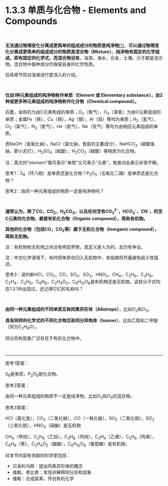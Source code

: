 # 1.3.3 单质与化合物 - Elements and Compounds

<br>

**无法通过物理变化分离成更简单的组成成分的物质是纯净物**[[1]](https://en.wikipedia.org/wiki/Pure_substance)，**可以通过物理变化分离成更简单的组成成分的物质是混合物（Mixture）**。**纯净物有固定的化学组成，即有固定的化学式，而混合物没有**。溶液，海水，合金，土壤，沙子都是混合物。混合物中每种成分仍保留自身的化学性质。

后续章节将对溶液进行更深入的介绍。

<br>

**仅由1种元素组成的纯净物称作单质（Element 或 Elementary substance），由2种或更多种元素组成的纯净物称作化合物（Chemical compound）。**

石墨，金刚石为由C元素构成的单质；O<sub>2</sub>（氧气），O<sub>3</sub>（臭氧）为由O元素组成的单质；金属Fe（铁），Cu（铜），Ag（银），Al（铝）等均为单质；H<sub>2</sub>（氢气），Cl<sub>2</sub>（氯气），N<sub>2</sub>（氮气），He（氦气），Ne（氖气）等均为由相应元素组成的单质。

而NaOH（氢氧化钠），NaCl（氯化钠，食盐的主要成分），NaHCO<sub>3</sub>（碳酸氢钠，即小苏打），H<sub>2</sub>SO<sub>4</sub>（硫酸），H<sub>2</sub>CO<sub>3</sub>（碳酸）等物质为化合物。

注：英文的"element"既可表示"单质"又可表示"元素"，笔者对此表示非常不解。

思考1：S<sub>8</sub>（环八硫）是单质还是化合物？P<sub>2</sub>O<sub>5</sub>（五氧化二磷）是单质还是化合物？

思考2：由同一种元素组成的物质一定是纯净物吗？

<br>

**通常认为，除了CO，CO<sub>2</sub>，H<sub>2</sub>CO<sub>3</sub>，以及任何含有CO<sub>3</sub><sup>2-</sup>，HCO<sub>3</sub><sup>-</sup>，CN<sup>-</sup>，的含C元素的化合物，都是有机化合物（Organic compound），简称有机物。**

**其他的化合物（包括CO，CO<sub>2</sub>等）属于无机化合物（Inorganic compound），简称无机物。**

注：有机物和无机物之间没有明显界限，其定义是人为的，且仍有争议。

注：中文化学语境下，有时把单质也归入无机物中，本指南将尽量避免歧义性描述。

思考3：请判断HCl，CO<sub>2</sub>，CO，SO<sub>2</sub>，SO<sub>3</sub>，HNO<sub>3</sub>，CH<sub>4</sub>，C<sub>2</sub>H<sub>6</sub>，C<sub>3</sub>H<sub>8</sub>，C<sub>2</sub>H<sub>4</sub>，C<sub>3</sub>H<sub>6</sub>，C<sub>6</sub>H<sub>6</sub>，C<sub>2</sub>H<sub>4</sub>O<sub>2</sub>，C<sub>6</sub>H<sub>12</sub>O<sub>6</sub>是有机物还是无机物。这些分子式均在1.3.1中出现过，还记得它们的名称吗？

<br>

**由同一种元素组成的不同单质互称同素异形体（Allotrope）**，比如O<sub>2</sub>和O<sub>3</sub>。

**具有同样的化学式的不同化合物互称同分异构体（Isomer）**，比如乙醇和二甲醚（同为C<sub>2</sub>H<sub>6</sub>O）。

同分异构现象广泛存在于有机化合物中。

<br>

---

思考1答案：

S<sub>8</sub>是单质，P<sub>2</sub>O<sub>5</sub>是化合物。

思考2答案：

由同一种元素组成的物质不一定是纯净物，比如O<sub>2</sub>和O<sub>3</sub>的混合物。

思考3答案：

HCl（氯化氢），CO<sub>2</sub>（二氧化碳），CO（一氧化碳），SO<sub>2</sub>（二氧化硫），SO<sub>3</sub>（三氧化硫），HNO<sub>3</sub>（硝酸）是无机物

CH<sub>4</sub>（甲烷），C<sub>2</sub>H<sub>6</sub>（乙烷），C<sub>3</sub>H<sub>8</sub>（丙烷），C<sub>2</sub>H<sub>4</sub>（乙烯），C<sub>3</sub>H<sub>6</sub>（丙烯），C<sub>6</sub>H<sub>6</sub>（苯），C<sub>2</sub>H<sub>4</sub>O<sub>2</sub>（醋酸），C<sub>6</sub>H<sub>12</sub>O<sub>6</sub>（葡萄糖）是有机物。

对本节内容有贡献的科学家包括：

- 贝采利乌斯：提出同素异形体的概念
- 维勒，李比希：发现并解释同分异构现象
- 维勒：合成尿素，开创有机化学